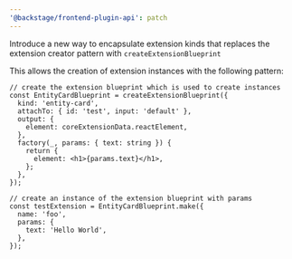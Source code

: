 ```yaml
---
'@backstage/frontend-plugin-api': patch
---
```


Introduce a new way to encapsulate extension kinds that replaces the extension creator pattern with `createExtensionBlueprint`

This allows the creation of extension instances with the following pattern:

```tsx
// create the extension blueprint which is used to create instances
const EntityCardBlueprint = createExtensionBlueprint({
  kind: 'entity-card',
  attachTo: { id: 'test', input: 'default' },
  output: {
    element: coreExtensionData.reactElement,
  },
  factory(_, params: { text: string }) {
    return {
      element: <h1>{params.text}</h1>,
    };
  },
});

// create an instance of the extension blueprint with params
const testExtension = EntityCardBlueprint.make({
  name: 'foo',
  params: {
    text: 'Hello World',
  },
});
```
